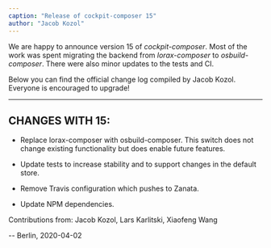 ```yaml
---
caption: "Release of cockpit-composer 15"
author: "Jacob Kozol"
---
```

We are happy to announce version 15 of *cockpit-composer*. Most of the work was 
spent migrating the backend from *lorax-composer* to *osbuild-composer*. There 
were also minor updates to the tests and CI.

Below you can find the official change log compiled by Jacob Kozol. Everyone is 
encouraged to upgrade!

---

## CHANGES WITH 15:

* Replace lorax-composer with osbuild-composer. This switch does not change 
  existing functionality but does enable future features.

* Update tests to increase stability and to support changes in the default 
  store.

* Remove Travis configuration which pushes to Zanata.
  
* Update NPM dependencies.

Contributions from: Jacob Kozol, Lars Karlitski, Xiaofeng Wang

-- Berlin, 2020-04-02
